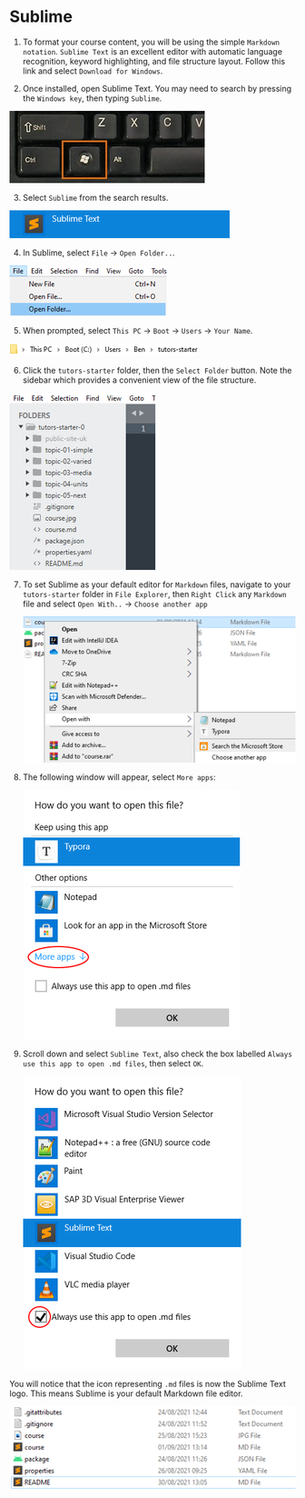 # Sublime

1. To format your course content, you will be using the simple `Markdown notation`. `Sublime Text` is an excellent editor with automatic language recognition, keyword highlighting, and file structure layout. Follow this link and select `Download for Windows`.

2. Once installed, open Sublime Text. You may need to search by pressing the `Windows key`, then typing `Sublime`.

  ![The Windows Key](img/windows-keyboard.jpg)

3. Select `Sublime` from the search results. 

  ![Sublime Logo](img/17-search-for-sub.png)

4. In Sublime, select `File` -> `Open Folder..`.

  ![Open Folder Menu](img/18-sublime-open-folder.png)

5. When prompted, select `This PC` -> `Boot` -> `Users` -> `Your Name`.

  ![Path to Tutors](img/3-path.png)

6. Click the `tutors-starter` folder, then the `Select Folder` button. Note the sidebar which provides a convenient view of the file structure.

  ![Sublime Sidebar](img/20-sublime-sidebar.png)

7. To set Sublime as your default editor for `Markdown` files, navigate to your `tutors-starter` folder in `File Explorer`, then `Right Click` any `Markdown` file and select `Open With..` -> `Choose another app`

    ![Open With](img/openwith.png)

8. The following window will appear, select `More apps`:

    ![More Apps](img/moreapps.png)

9. Scroll down and select `Sublime Text`, also check the box labelled `Always use this app to open .md files`, then select `OK`.

    ![Make Default](img/chosen.png)

You will notice that the icon representing `.md` files is now the Sublime Text logo. This means Sublime is your default Markdown file editor.

![Icon Changed](img/fin.png)       